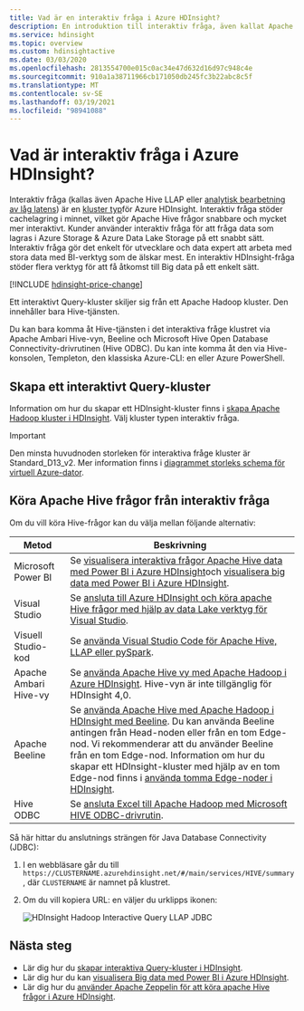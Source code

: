```yaml
---
title: Vad är en interaktiv fråga i Azure HDInsight?
description: En introduktion till interaktiv fråga, även kallat Apache Hive LLAP, i Azure HDInsight
ms.service: hdinsight
ms.topic: overview
ms.custom: hdinsightactive
ms.date: 03/03/2020
ms.openlocfilehash: 2813554700e015c0ac34e47d632d16d97c948c4e
ms.sourcegitcommit: 910a1a38711966cb171050db245fc3b22abc8c5f
ms.translationtype: MT
ms.contentlocale: sv-SE
ms.lasthandoff: 03/19/2021
ms.locfileid: "98941088"
---
```

# <a name="what-is-interactive-query-in-azure-hdinsight"></a>Vad är interaktiv fråga i Azure HDInsight?

Interaktiv fråga (kallas även Apache Hive LLAP eller [analytisk bearbetning av låg latens](https://cwiki.apache.org/confluence/display/Hive/LLAP)) är en [kluster typ](../hdinsight-hadoop-provision-linux-clusters.md#cluster-type)för Azure HDInsight. Interaktiv fråga stöder cachelagring i minnet, vilket gör Apache Hive frågor snabbare och mycket mer interaktivt. Kunder använder interaktiv fråga för att fråga data som lagras i Azure Storage & Azure Data Lake Storage på ett snabbt sätt. Interaktiv fråga gör det enkelt för utvecklare och data expert att arbeta med stora data med BI-verktyg som de älskar mest. En interaktiv HDInsight-fråga stöder flera verktyg för att få åtkomst till Big data på ett enkelt sätt.

[!INCLUDE [hdinsight-price-change](../../../includes/hdinsight-enhancements.md)]

Ett interaktivt Query-kluster skiljer sig från ett Apache Hadoop kluster. Den innehåller bara Hive-tjänsten.

Du kan bara komma åt Hive-tjänsten i det interaktiva fråge klustret via Apache Ambari Hive-vyn, Beeline och Microsoft Hive Open Database Connectivity-drivrutinen (Hive ODBC). Du kan inte komma åt den via Hive-konsolen, Templeton, den klassiska Azure-CLI: en eller Azure PowerShell.

## <a name="create-an-interactive-query-cluster"></a>Skapa ett interaktivt Query-kluster

Information om hur du skapar ett HDInsight-kluster finns i [skapa Apache Hadoop kluster i HDInsight](../hdinsight-hadoop-provision-linux-clusters.md). Välj kluster typen interaktiv fråga.

> [!IMPORTANT]
> Den minsta huvudnoden storleken för interaktiva fråge kluster är Standard_D13_v2. Mer information finns i [diagrammet storleks schema för virtuell Azure-dator](../../cloud-services/cloud-services-sizes-specs.md#dv2-series).

## <a name="execute-apache-hive-queries-from-interactive-query"></a>Köra Apache Hive frågor från interaktiv fråga

Om du vill köra Hive-frågor kan du välja mellan följande alternativ:

|Metod |Beskrivning |
|---|---|
|Microsoft Power BI|Se [visualisera interaktiva frågor Apache Hive data med Power BI i Azure HDInsight](./apache-hadoop-connect-hive-power-bi-directquery.md)och [visualisera big data med Power BI i Azure HDInsight](../hadoop/apache-hadoop-connect-hive-power-bi.md).|
|Visual Studio|Se [ansluta till Azure HDInsight och köra apache Hive frågor med hjälp av data Lake verktyg för Visual Studio](../hadoop/apache-hadoop-visual-studio-tools-get-started.md#run-interactive-apache-hive-queries).|
|Visuell Studio-kod|Se [använda Visual Studio Code för Apache Hive, LLAP eller pySpark](../hdinsight-for-vscode.md).|
|Apache Ambari Hive-vy|Se [använda Apache Hive vy med Apache Hadoop i Azure HDInsight](../hadoop/apache-hadoop-use-hive-ambari-view.md). Hive-vyn är inte tillgänglig för HDInsight 4,0.|
|Apache Beeline|Se [använda Apache Hive med Apache Hadoop i HDInsight med Beeline](../hadoop/apache-hadoop-use-hive-beeline.md). Du kan använda Beeline antingen från Head-noden eller från en tom Edge-nod. Vi rekommenderar att du använder Beeline från en tom Edge-nod. Information om hur du skapar ett HDInsight-kluster med hjälp av en tom Edge-nod finns i [använda tomma Edge-noder i HDInsight](../hdinsight-apps-use-edge-node.md).|
|Hive ODBC|Se [ansluta Excel till Apache Hadoop med Microsoft HIVE ODBC-drivrutin](../hadoop/apache-hadoop-connect-excel-hive-odbc-driver.md).|

Så här hittar du anslutnings strängen för Java Database Connectivity (JDBC):

1. I en webbläsare går du till `https://CLUSTERNAME.azurehdinsight.net/#/main/services/HIVE/summary` , där `CLUSTERNAME` är namnet på klustret.
1. Om du vill kopiera URL: en väljer du urklipps ikonen:

   ![HDInsight Hadoop Interactive Query LLAP JDBC](./media/apache-interactive-query-get-started/hdinsight-hadoop-use-interactive-hive-jdbc.png)

## <a name="next-steps"></a>Nästa steg

* Lär dig hur du [skapar interaktiva Query-kluster i HDInsight](../hdinsight-hadoop-provision-linux-clusters.md).
* Lär dig hur du kan [visualisera Big data med Power BI i Azure HDInsight](../hadoop/apache-hadoop-connect-hive-power-bi.md).
* Lär dig hur du [använder Apache Zeppelin för att köra apache Hive frågor i Azure HDInsight](../interactive-query/hdinsight-connect-hive-zeppelin.md).
